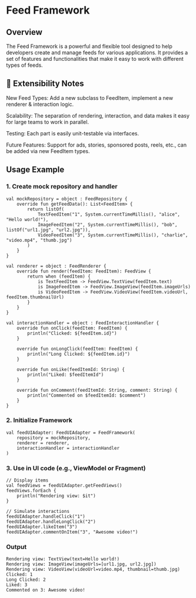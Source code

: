 # Feed Framework

## Overview

The Feed Framework is a powerful and flexible tool designed to help developers create and manage
feeds for various applications. It provides a set of features and functionalities that make it easy
to work with different types of feeds.

## 🌱 Extensibility Notes

New Feed Types: Add a new subclass to FeedItem, implement a new renderer & interaction logic.

Scalability: The separation of rendering, interaction, and data makes it easy for large teams to
work in parallel.

Testing: Each part is easily unit-testable via interfaces.

Future Features: Support for ads, stories, sponsored posts, reels, etc., can be added via new
FeedItem types.

## Usage Example

### 1. Create mock repository and handler

```
val mockRepository = object : FeedRepository {
    override fun getFeedData(): List<FeedItem> {
        return listOf(
            TextFeedItem("1", System.currentTimeMillis(), "alice", "Hello world!"),
            ImageFeedItem("2", System.currentTimeMillis(), "bob", listOf("url1.jpg", "url2.jpg")),
            VideoFeedItem("3", System.currentTimeMillis(), "charlie", "video.mp4", "thumb.jpg")
        )
    }
}

val renderer = object : FeedRenderer {
    override fun render(feedItem: FeedItem): FeedView {
        return when (feedItem) {
            is TextFeedItem -> FeedView.TextView(feedItem.text)
            is ImageFeedItem -> FeedView.ImageView(feedItem.imageUrls)
            is VideoFeedItem -> FeedView.VideoView(feedItem.videoUrl, feedItem.thumbnailUrl)
        }
    }
}

val interactionHandler = object : FeedInteractionHandler {
    override fun onClick(feedItem: FeedItem) {
        println("Clicked: ${feedItem.id}")
    }

    override fun onLongClick(feedItem: FeedItem) {
        println("Long Clicked: ${feedItem.id}")
    }

    override fun onLike(feedItemId: String) {
        println("Liked: $feedItemId")
    }

    override fun onComment(feedItemId: String, comment: String) {
        println("Commented on $feedItemId: $comment")
    }
}

```

### 2. Initialize Framework

```
val feedUIAdapter: FeedUIAdapter = FeedFramework(
    repository = mockRepository,
    renderer = renderer,
    interactionHandler = interactionHandler
)

```

### 3. Use in UI code (e.g., ViewModel or Fragment)

```
// Display items
val feedViews = feedUIAdapter.getFeedViews()
feedViews.forEach {
    println("Rendering view: $it")
}

// Simulate interactions
feedUIAdapter.handleClick("1")
feedUIAdapter.handleLongClick("2")
feedUIAdapter.likeItem("3")
feedUIAdapter.commentOnItem("3", "Awesome video!")

```

### Output
```
Rendering view: TextView(text=Hello world!)
Rendering view: ImageView(imageUrls=[url1.jpg, url2.jpg])
Rendering view: VideoView(videoUrl=video.mp4, thumbnail=thumb.jpg)
Clicked: 1
Long Clicked: 2
Liked: 3
Commented on 3: Awesome video!
```
